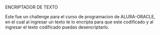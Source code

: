 ENCRIPTADOR DE TEXTO

Este fue un challenge para el curso de programacion de ALURA-ORACLE, en el cual al ingresar un texto te lo encripta para que este codificado y al ingresar el texto codificado puedas desencriptarlo.
